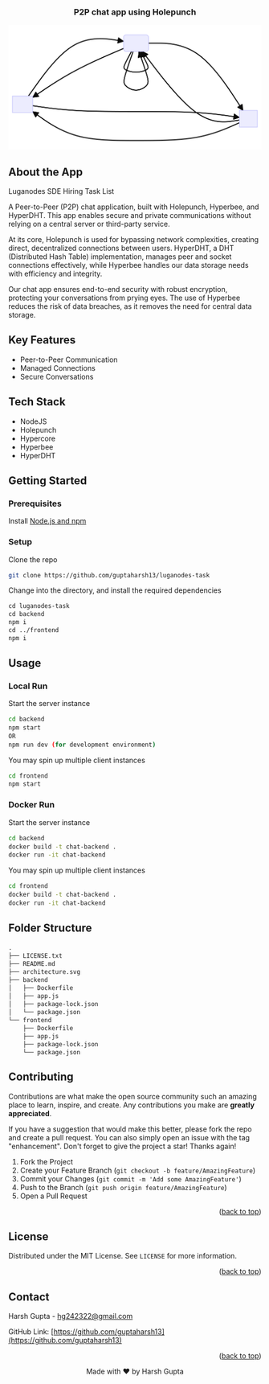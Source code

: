 <a name="readme-top"></a>

<div align="center">
  <h3 align="center">P2P chat app using Holepunch</h3>
</div>

![Architecture Diagram](architecture.svg)


## About the App

Luganodes SDE Hiring Task List

A Peer-to-Peer (P2P) chat application, built with Holepunch, Hyperbee, and HyperDHT. This app enables secure and private communications without relying on a central server or third-party service.

At its core, Holepunch is used for bypassing network complexities, creating direct, decentralized connections between users. HyperDHT, a DHT (Distributed Hash Table) implementation, manages peer and socket connections effectively, while Hyperbee handles our data storage needs with efficiency and integrity.

Our chat app ensures end-to-end security with robust encryption, protecting your conversations from prying eyes. The use of Hyperbee reduces the risk of data breaches, as it removes the need for central data storage.

## Key Features

- Peer-to-Peer Communication
- Managed Connections
- Secure Conversations

## Tech Stack

- NodeJS
- Holepunch
- Hypercore
- Hyperbee
- HyperDHT

## Getting Started

### Prerequisites
Install [Node.js and npm](https://nodejs.org/en/download/)

### Setup

Clone the repo
```sh
git clone https://github.com/guptaharsh13/luganodes-task
```

Change into the directory, and install the required dependencies
```shell
cd luganodes-task
cd backend
npm i
cd ../frontend
npm i
  ```

## Usage

### Local Run

Start the server instance
```sh
cd backend
npm start
OR
npm run dev (for development environment)
```

You may spin up multiple client instances
```sh
cd frontend
npm start
```

### Docker Run

Start the server instance
```sh
cd backend
docker build -t chat-backend .
docker run -it chat-backend
```

You may spin up multiple client instances
```sh
cd frontend
docker build -t chat-backend .
docker run -it chat-backend
```

## Folder Structure
```
.
├── LICENSE.txt
├── README.md
├── architecture.svg
├── backend
│   ├── Dockerfile
│   ├── app.js
│   ├── package-lock.json
│   └── package.json
└── frontend
    ├── Dockerfile
    ├── app.js
    ├── package-lock.json
    └── package.json
```

## Contributing

Contributions are what make the open source community such an amazing place to learn, inspire, and create. Any contributions you make are **greatly appreciated**.

If you have a suggestion that would make this better, please fork the repo and create a pull request. You can also simply open an issue with the tag "enhancement".
Don't forget to give the project a star! Thanks again!

1. Fork the Project
2. Create your Feature Branch (`git checkout -b feature/AmazingFeature`)
3. Commit your Changes (`git commit -m 'Add some AmazingFeature'`)
4. Push to the Branch (`git push origin feature/AmazingFeature`)
5. Open a Pull Request

<p align="right">(<a href="#readme-top">back to top</a>)</p>

<!-- LICENSE -->

## License

Distributed under the MIT License. See `LICENSE` for more information.

<p align="right">(<a href="#readme-top">back to top</a>)</p>

<!-- CONTACT -->

## Contact

Harsh Gupta - hg242322@gmail.com

GitHub Link: [https://github.com/guptaharsh13](https://github.com/guptaharsh13)

<p align="right">(<a href="#readme-top">back to top</a>)</p>

<p align="center">Made with ❤ by Harsh Gupta</p>
